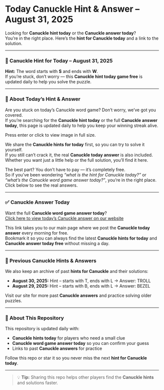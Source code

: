 # Today Canuckle Hint & Answer – August 31, 2025

Looking for **Canuckle hint today** or the **Canuckle answer today**?  
You’re in the right place. Here’s the **hint for Canuckle today** and a link to the solution.

---

### 🧩 Canuckle Hint for Today – August 31, 2025
**Hint:** The word starts with **S** and ends with **W**.  
If you’re stuck, don’t worry — this **Canuckle hint today game free** is updated daily to help you solve the puzzle.

---

### 📝 About Today’s Hint & Answer
Are you stuck on today’s Canuckle word game? Don’t worry, we’ve got you covered.  
If you’re searching for the **Canuckle hint today** or the full **Canuckle answer today**, this page is updated daily to help you keep your winning streak alive.

Press enter or click to view image in full size.

We share the **Canuckle hints for today** first, so you can try to solve it yourself.  
If you still can’t crack it, the real **Canuckle today answer** is also included.  
Whether you want just a little help or the full solution, you’ll find it here.

The best part? You don’t have to pay — it’s completely free.  
So if you’ve been wondering *“what is the hint for Canuckle today?”* or *“what’s the Canuckle word game answer today?”*, you’re in the right place.  
Click below to see the real answers.

---

### ✅ Canuckle Answer Today
Want the full **Canuckle word game answer today**?  
[Click here to view today’s Canuckle answer on our website](https://www.wordiply.site/)

This link takes you to our main page where we post the **Canuckle today answer** every morning for free.  
Bookmark it so you can always find the latest **Canuckle hints for today** and **Canuckle answer today free** without missing a day.

---

### 🔄 Previous Canuckle Hints & Answers
We also keep an archive of past **hints for Canuckle** and their solutions:  
- **August 30, 2025:** Hint – starts with T, ends with L → Answer: TROLL  
- **August 29, 2025:** Hint – starts with B, ends with L → Answer: BEZEL  

Visit our site for more past **Canuckle answers** and practice solving older puzzles.

---

### 📌 About This Repository
This repository is updated daily with:  
- **Canuckle hints today** for players who need a small clue  
- **Canuckle word game answer today** so you can confirm your guess  
- Links to past **Canuckle answers** for practice

Follow this repo or star it so you never miss the next **hint for Canuckle today**.  

---

> 💡 **Tip:** Sharing this repo helps other players find the **Canuckle hints** and solutions faster.
